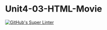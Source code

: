# Unit4-03-HTML-Movie
[![GitHub's Super Linter](https://github.com/ICS2O-Programming-TheoR/Unit4-03-HTML-Movie/workflows/GitHub's%20Super%20Linter/badge.svg)](https://github.com/ICS2O-Programming-TheoR/Unit4-03-HTML-Movie/actions)